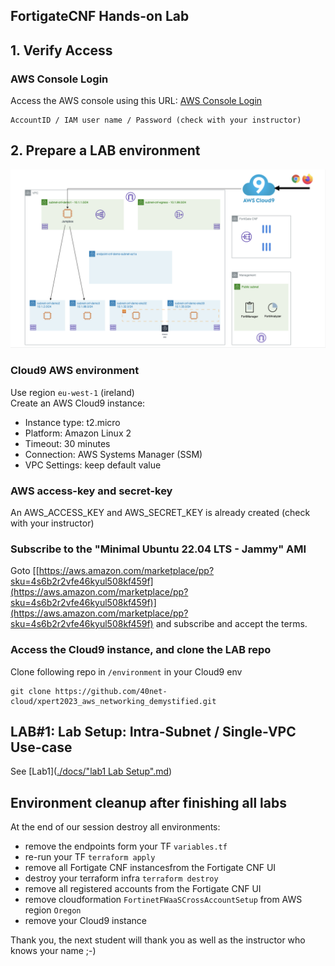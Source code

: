 ## FortigateCNF Hands-on Lab

## 1. Verify Access
### AWS Console Login
Access the AWS console using this URL: [AWS Console Login](https://aws.amazon.com/console/)
```
AccountID / IAM user name / Password (check with your instructor)
```

## 2. Prepare a LAB environment
<img src=".\images\management-access.png">

### Cloud9 AWS environment
Use region `eu-west-1` (ireland) <br>
Create an AWS Cloud9 instance: 
- Instance type: t2.micro
- Platform: Amazon Linux 2
- Timeout: 30 minutes
- Connection: AWS Systems Manager (SSM)
- VPC Settings: keep default value

### AWS access-key and secret-key
An AWS_ACCESS_KEY and AWS_SECRET_KEY is already created (check with your instructor)

### Subscribe to the "Minimal Ubuntu 22.04 LTS - Jammy" AMI
Goto [[https://aws.amazon.com/marketplace/pp?sku=4s6b2r2vfe46kyul508kf459f](https://aws.amazon.com/marketplace/pp?sku=4s6b2r2vfe46kyul508kf459f)](https://aws.amazon.com/marketplace/pp?sku=4s6b2r2vfe46kyul508kf459f) and subscribe and accept the terms.

### Access the Cloud9 instance, and clone the LAB repo 
Clone following repo in `/environment` in your Cloud9 env
```
git clone https://github.com/40net-cloud/xpert2023_aws_networking_demystified.git
```
## LAB#1: Lab Setup: Intra-Subnet / Single-VPC Use-case
See [Lab1]([./docs/"lab1 Lab Setup".md](https://github.com/40net-cloud/xpert2023_aws_networking_demystified/blob/xpertsummitbenelux2023/docs/lab1%20Lab%20Setup.md))

## Environment cleanup after finishing all labs
At the end of our session destroy all environments: 
- remove the endpoints form your TF `variables.tf`
- re-run your TF `terraform apply`
- remove all Fortigate CNF instancesfrom the Fortigate CNF UI
- destroy your terraform infra `terraform destroy`
- remove all registered accounts from the Fortigate CNF UI
- remove cloudformation `FortinetFWaaSCrossAccountSetup` from AWS region `Oregon`
- remove your Cloud9 instance

Thank you, the next student will thank you as well as the instructor who knows your name ;-)
